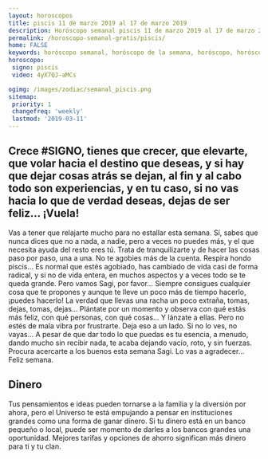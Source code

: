 ```yaml
---
layout: horoscopos
title: piscis 11 de marzo 2019 al 17 de marzo 2019 
description: Horóscopo semanal piscis 11 de marzo 2019 al 17 de marzo 2019. Crece #SIGNO, tienes que crecer, que elevarte, que volar hacia el destino que deseas, y si hay que dejar cosas atrás se dejan, al fin y al cabo todo son experiencias, y en tu caso, si no vas hacia lo que de verdad deseas, dejas de ser feliz… ¡Vuela!
permalink: /horoscopo-semanal-gratis/piscis/
home: FALSE
keywords: horóscopo semanal, horóscopo de la semana, horóscopo, horóscopo gratis,horóscopos, horóscopo esperanza gracia, horoscopos piscis la semana, horóscopos gratis, Tarot, Astrologia, Zodíaco, piscis, horoscopo gratis, semanal
horoscopo:
 signo: piscis
 video: 4yX7QJ-aMCs

ogimg: /images/zodiac/semanal_piscis.png
sitemap:
 priority: 1
 changefreq: 'weekly'
 lastmod: '2019-03-11'
---
```




## Crece #SIGNO, tienes que crecer, que elevarte, que volar hacia el destino que deseas, y si hay que dejar cosas atrás se dejan, al fin y al cabo todo son experiencias, y en tu caso, si no vas hacia lo que de verdad deseas, dejas de ser feliz… ¡Vuela!

Vas a tener que relajarte mucho para no estallar esta semana. Sí, sabes que nunca dices que no a nada, a nadie, pero a veces no puedes más, y el que necesita ayuda del resto eres tú. Trata de tranquilizarte y de hacer las cosas paso por paso, una a una. No te agobies más de la cuenta. Respira hondo piscis… Es normal que estés agobiado, has cambiado de vida casi de forma radical, y si no de vida entera, en muchos aspectos y a veces todo se te queda grande. Pero vamos Sagi, por favor… Siempre consigues cualquier cosa que te propones y aunque te lleve un poco más de tiempo hacerlo, ¡puedes hacerlo! La verdad que llevas una racha un poco extraña, tomas, dejas, tomas, dejas… Plántate por un momento y observa con qué estás más feliz, con qué personas, con qué cosas… Y lánzate a ellas. Pero no estés de mala vibra por frustrarte. Deja eso a un lado. Si no lo ves, no vayas… A pesar de que dar todo lo que puedas es tu esencia, a menudo, dando mucho sin recibir nada, te acaba dejando vacío, roto, y sin fuerzas. Procura acercarte a los buenos esta semana Sagi. Lo vas a agradecer… Feliz semana.


## Dinero

Tus pensamientos e ideas pueden tornarse a la familia y la diversión por ahora, pero el Universo te está empujando a pensar en instituciones grandes como una forma de ganar dinero. Si tu dinero está en un banco pequeño o local, puede ser momento de darles a los bancos grandes una oportunidad. Mejores tarifas y opciones de ahorro significan más dinero para ti y tu clan.